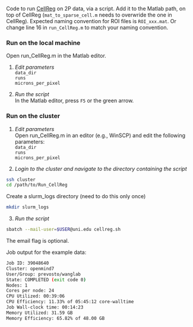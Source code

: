 Code to run [CellReg](https://github.com/zivlab/CellReg/tree/master) on 2P data, via a script. 
Add it to the Matlab path, on top of CellReg (`mat_to_sparse_cell.m` needs to overwride the one in CellReg).
Expected naming convention for ROI files is `ROI_xxx.mat`. Or change line 16 in `run_CellReg.m` to match your naming convention. 

### Run on the local machine
Open run_CellReg.m in the Matlab editor.

1. _Edit parameters_  
 `data_dir`  
 `runs`  
 `microns_per_pixel`  

2. _Run the script_  
In the Matlab editor, press `F5` or the green arrow.

### Run on the cluster

1. _Edit parameters_  
Open run_CellReg.m in an editor (e.g., WinSCP) and edit the following parameters:  
 `data_dir`  
 `runs`  
 `microns_per_pixel`  

2. _Login to the cluster and navigate to the directory containing the script_  
```bash
ssh cluster
cd /path/to/Run_CellReg
```
Create a slurm_logs directory (need to do this only once)
```bash
mkdir slurm_logs
```

3. _Run the script_  
```bash
sbatch --mail-user=$USER@uni.edu cellreg.sh
```
The email flag is optional.  

Job output for the example data:  
```bash
Job ID: 39048640
Cluster: openmind7
User/Group: prevosto/wanglab
State: COMPLETED (exit code 0)
Nodes: 1
Cores per node: 24
CPU Utilized: 00:39:06
CPU Efficiency: 11.33% of 05:45:12 core-walltime
Job Wall-clock time: 00:14:23
Memory Utilized: 31.59 GB
Memory Efficiency: 65.82% of 48.00 GB
```


